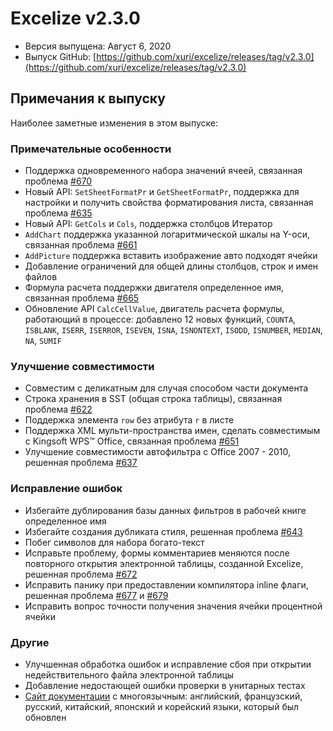 # Excelize v2.3.0

* Версия выпущена: Август 6, 2020
* Выпуск GitHub: [https://github.com/xuri/excelize/releases/tag/v2.3.0](https://github.com/xuri/excelize/releases/tag/v2.3.0)

## Примечания к выпуску

Наиболее заметные изменения в этом выпуске:

### Примечательные особенности

* Поддержка одновременного набора значений ячеей, связанная проблема [#670](https://github.com/xuri/excelize/issues/670)
* Новый API: `SetSheetFormatPr` и `GetSheetFormatPr`, поддержка для настройки и получить свойства форматирования листа, связанная проблема [#635](https://github.com/xuri/excelize/issues/635)
* Новый API: `GetCols` и `Cols`, поддержка столбцов Итератор
* `AddChart` поддержка указанной логаритмической шкалы на Y-оси, связанная проблема [#661](https://github.com/xuri/excelize/issues/661)
* `AddPicture` поддержка вставить изображение авто подходят ячейки
* Добавление ограничений для общей длины столбцов, строк и имен файлов
* Формула расчета поддержки двигателя определенное имя, связанная проблема [#665](https://github.com/xuri/excelize/issues/665)
* Обновление API `CalcCellValue`, двигатель расчета формулы, работающий в процессе: добавлено 12 новых функций, `COUNTA`, `ISBLANK`, `ISERR`, `ISERROR`, `ISEVEN`, `ISNA`, `ISNONTEXT`, `ISODD`, `ISNUMBER`, `MEDIAN`, `NA`, `SUMIF`

### Улучшение совместимости

* Совместим с деликатным для случая способом части документа
* Строка хранения в SST (общая строка таблицы), связанная проблема [#622](https://github.com/xuri/excelize/issues/622)
* Поддержка элемента `row` без атрибута `r` в листе
* Поддержка XML мульти-пространства имен, сделать совместимым с Kingsoft WPS&trade; Office, связанная проблема [#651](https://github.com/xuri/excelize/issues/651)
* Улучшение совместимости автофильтра с Office 2007 - 2010, решенная проблема [#637](https://github.com/xuri/excelize/issues/637)

### Исправление ошибок

* Избегайте дублирования базы данных фильтров в рабочей книге определенное имя
* Избегайте создания дубликата стиля, решенная проблема [#643](https://github.com/xuri/excelize/issues/643)
* Побег символов для набора богато-текст
* Исправьте проблему, формы комментариев меняются после повторного открытия электронной таблицы, созданной Excelize, решенная проблема [#672](https://github.com/xuri/excelize/issues/672)
* Исправить панику при предоставлении компилятора inline флаги, решенная проблема [#677](https://github.com/xuri/excelize/issues/677) и [#679](https://github.com/xuri/excelize/issues/679)
* Исправить вопрос точности получения значения ячейки процентной ячейки

### Другие

* Улучшенная обработка ошибок и исправление сбоя при открытии недействительного файла электронной таблицы
* Добавление недостающей ошибки проверки в унитарных тестах
* [Сайт документации](https://xuri.me/excelize) с многоязычным: английский, французский, русский, китайский, японский и корейский языки, который был обновлен
